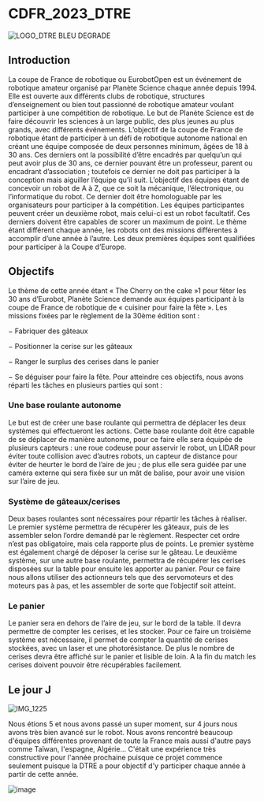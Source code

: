 # CDFR_2023_DTRE

![LOGO_DTRE BLEU DEGRADE](https://github.com/DNeoTeo/CDFR_2023_DTRE/assets/48857676/82bda3de-cef2-40c6-b9d6-6f9a5922bbf4)

## Introduction

La coupe de France de robotique ou EurobotOpen est un événement de robotique amateur organisé par Planète Science chaque année depuis 1994. Elle est ouverte aux différents clubs de robotique, structures d’enseignement ou bien tout passionné de robotique amateur voulant participer à une compétition de robotique. Le but de Planète Science est de faire découvrir les sciences à un large public, des plus jeunes au plus grands, avec différents événements.
L’objectif de la coupe de France de robotique étant de participer à un défi de robotique autonome national en créant une équipe composée de deux personnes minimum, âgées de 18 à 30 ans. Ces derniers ont la possibilité d’être encadrés par quelqu’un qui peut avoir plus de 30 ans, ce dernier pouvant être un professeur, parent ou encadrant d’association ; toutefois ce dernier ne doit pas participer à la conception mais aiguiller l’équipe qu’il suit. L’objectif des équipes étant de concevoir un robot de A à Z, que ce soit la mécanique, l’électronique, ou l’informatique du robot. Ce dernier doit être homologuable par les organisateurs pour participer à la compétition. Les équipes participantes peuvent créer un deuxième robot, mais celui-ci est un robot facultatif. Ces derniers doivent être capables de scorer un maximum de point. Le thème étant différent chaque année, les robots ont des missions différentes à accomplir d’une année à l’autre. Les deux premières équipes sont qualifiées pour participer à la Coupe d’Europe.

## Objectifs

Le thème de cette année étant « The Cherry on the cake »1 pour fêter les 30 ans d’Eurobot, Planète Science demande aux équipes participant à la coupe de France de robotique de « cuisiner pour faire la fête ».
Les missions fixées par le règlement de la 30ème édition sont :

  − Fabriquer des gâteaux

  − Positionner la cerise sur les gâteaux

  − Ranger le surplus des cerises dans le panier

  − Se déguiser pour faire la fête.
Pour atteindre ces objectifs, nous avons réparti les tâches en plusieurs parties qui sont :

### Une base roulante autonome

Le but est de créer une base roulante qui permettra de déplacer les deux systèmes qui effectueront les actions. Cette base roulante doit être capable de se déplacer de manière autonome, pour ce faire elle sera équipée de plusieurs capteurs : une roue codeuse pour asservir le robot, un LIDAR pour éviter toute collision avec d’autres robots, un capteur de distance pour éviter de heurter le bord de l’aire de jeu ; de plus elle sera guidée par une caméra externe qui sera fixée sur un mât de balise, pour avoir une vision sur l’aire de jeu.

### Système de gâteaux/cerises

Deux bases roulantes sont nécessaires pour répartir les tâches à réaliser. Le premier système permettra de récupérer les gâteaux, puis de les assembler selon l’ordre demandé par le règlement. Respecter cet ordre n’est pas obligatoire, mais cela rapporte plus de points. Le premier système est également chargé de déposer la cerise sur le gâteau. Le deuxième système, sur une autre base roulante, permettra de récupérer les cerises disposées sur la table pour ensuite les apporter au panier. Pour ce faire nous allons utiliser des actionneurs tels que des servomoteurs et des moteurs pas à pas, et les assembler de sorte que l’objectif soit atteint.

### Le panier
Le panier sera en dehors de l’aire de jeu, sur le bord de la table. Il devra permettre de compter les cerises, et les stocker. Pour ce faire un troisième système est nécessaire, il permet de compter la quantité de cerises stockées, avec un laser et une photorésistance. De plus le nombre de cerises devra être affiché sur le panier et lisible de loin. A la fin du match les cerises doivent pouvoir être récupérables facilement.

## Le jour J  

![IMG_1225](https://github.com/DNeoTeo/CDFR_2023_DTRE/assets/48857676/750b0248-2b6a-42d3-a342-c622c1fb8450)

Nous étions 5 et nous avons passé un super moment, sur 4 jours nous avons très bien avancé sur le robot. Nous avons rencontré beaucoup d'équipes différentes provenant de toute la France mais aussi d'autre pays comme Taïwan, l'espagne, Algérie...
C'était une expérience très constructive pour l'année prochaine puisque ce projet commence seulement puisque la DTRE a pour objectif d'y participer chaque année à partir de cette année.

![image](https://github.com/DNeoTeo/CDFR_2023_DTRE/assets/48857676/c3fe8989-7b09-43c2-a0f1-1de80fcbd096)
